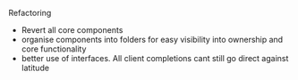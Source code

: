 Refactoring

- Revert all core components
- organise components into folders for easy visibility into ownership and core functionality
- better use of interfaces. All client completions cant still go direct against latitude
